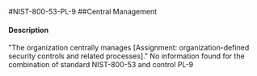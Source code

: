 #NIST-800-53-PL-9
##Central Management
#### Description
"The organization centrally manages [Assignment: organization-defined security controls and related processes]."
No information found for the combination of standard NIST-800-53 and control PL-9
